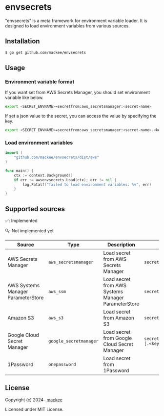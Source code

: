 # envsecrets

"envsecrets" is a meta framework for environment variable loader. It is designed to load environment variables from various sources.

## Installation

```bash
$ go get github.com/mackee/envsecrets
```

## Usage

### Environment variable format

If you want set from AWS Secrets Manager, you should set environment variable like below.

```bash
export <SECRET_ENVNAME>=secretfrom:aws_secretsmanager:<secret-name>
```

If set a json value to the secret, you can access the value by specifying the key.

```bash
export <SECRET_ENVNAME>=secretfrom:aws_secretsmanager:<secret-name>.<key>
```

### Load environment variables

```go
import (
    "github.com/mackee/envsecrets/dist/aws"
)

func main() {
    ctx := context.Background()
    if err := awsenvsecrets.Load(ctx); err != nil {
        log.Fatalf("failed to load environment variables: %v", err)
    }
}
```

## Supported sources

✅: Implemented

🔍: Not implemented yet

| Source | Type | Description | Format | Status |
| --- | --- | --- | --- | --- |
| AWS Secrets Manager | `aws_secretsmanager` | Load secret from AWS Secrets Manager | `secretfrom:aws_secretsmanager:<id>[.<key>]` | ✅ |
| AWS Systems Manager ParameterStore | `aws_ssm` | Load secret from AWS Systems Manager ParameterStore | `secretfrom:aws_ssm:<name>[.<key>]` | ✅ |
| Amazon S3 | `aws_s3` | Load secret from Amazon S3 | `secretfrom:aws_s3:s3://<bucket-name>/<object-key>[.<key>]` | ✅ |
| Google Cloud Secret Manager | `google_secretmanager` | Load secret from Google Cloud Secret Manager | `secretfrom:google_secretmanager:projects/<project>/secrets/<name>/versions/<version>[.<key>]` |  ✅ |
| 1Password | `onepassword` | Load secret from 1Password | | 🔍 |

## License

Copyright (c) 2024- [mackee](https://github.com/mackee)

Licensed under MIT License.
